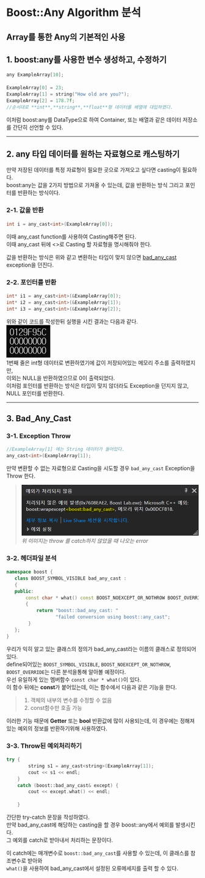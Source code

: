 # Boost::Any Algorithm 분석
## Array를 통한 Any의 기본적인 사용

## 1. boost:any를 사용한 변수 생성하고, 수정하기
```C++
any ExampleArray[10];

ExampleArray[0] = 23;
ExampleArray[1] = string("How old are you?");
ExampleArray[2] = 178.7f;
//순서대로 **int**,**string**,**float**형 데이터를 배열에 대입하였다.
```
이처럼 boost:any를 DataType으로 하여 Container, 또는 배열과 같은 데이터 저장소를 간단히 선언할 수 있다.

---

## 2. any 타입 데이터를 원하는 자료형으로 캐스팅하기 
만약 저장된 데이터를 특정 자료형이 필요한 곳으로 가져오고 싶다면 casting이 필요하다.  
boost:any는 값을 2가지 방법으로 가져올 수 있는데, 값을 반환하는 방식 그리고 포인터를 반환하는 방식이다.
### 2-1. 값을 반환   
```C++
int i = any_cast<int>(ExampleArray[0]);
```
이때 any_cast function를 사용하여 Casting해주면 된다.   
이때 any_cast 뒤에 <>로 Casting 할 자료형을 명시해줘야 한다.

값을 반환하는 방식은 위와 같고 변환하는 타입이 맞지 않으면 [bad_any_cast](#bad_any_cast) exception을 던진다.   


### 2-2. 포인터를 반환
```C++
int* i1 = any_cast<int>(&ExampleArray[0]);
int* i2 = any_cast<int>(&ExampleArray[1]);
int* i3 = any_cast<int>(&ExampleArray[2]);
```
위와 같이 코드를 작성한뒤 실행을 시킨 결과는 다음과 같다.   
<img src="images/pointer_cast.png">   
1번째 줄은 int형 데이터로 변환하였기에 값이 저장되어있는 메모리 주소를 출력하였지만,  
이외는 NULL을 반환하였으므로 0이 출력되었다.   
이처럼 포인터를 반환하는 방식은 타입이 맞지 않더라도 Exception을 던지지 않고, NULL 포인터를 반환한다.

---

## 3. Bad_Any_Cast <a name="bad_any_cast"></a>
### 3-1. Exception Throw
```C++
//ExampleArray[1] 에는 String 데이터가 들어있다.
any_cast<int>(ExampleArray[1]);
```

만약 변환할 수 없는 자료형으로 Casting을 시도할 경우 ``bad_any_cast`` Exception을 Throw 한다.
><img src="images/bad_any_cast_exception.png"><br>
>*위 이미지는 throw 를 catch하지 않았을 때 나오는 error*

### 3-2. 헤더파일 분석
```c++
namespace boost {
   class BOOST_SYMBOL_VISIBLE bad_any_cast :
   {
   public:
       const char * what() const BOOST_NOEXCEPT_OR_NOTHROW BOOST_OVERRIDE
       {
           return "boost::bad_any_cast: "
                  "failed conversion using boost::any_cast";
        }
   };
}
```
우리가 익히 알고 있는 클래스의 정의가 bad_any_cast라는 이름의 클래스로 정의되어있다.   
define되어있는 `BOOST_SYMBOL_VISIBLE`, `BOOST_NOEXCEPT_OR_NOTHROW`, `BOOST_OVERRIDE`는 다른 분석을통해 알아볼 예정이다.   
우선 유일하게 있는 멤버함수 `const char * what()`이 있다.   
이 함수 뒤에는 **const**가 붙어있는데, 이는 함수에서 다음과 같은 기능을 한다.
>1. 객체의 내부의 변수를 수정할 수 없음
>2. const함수만 호출 가능   

이러한 기능 때문에 **Getter** 또는 **bool** 반환값에 많이 사용되는데, 이 경우에는 정해져있는 예외의 정보를 반환하기위해 사용하였다.

### 3-3. Throw된 예외처리하기
```c++
try {
        string s1 = any_cast<string>(ExampleArray[1]);
        cout << s1 << endl;
    }
    catch (boost::bad_any_cast& except) {
        cout << except.what() << endl;

    }
```
간단한 try-catch 문장을 작성하였다.   
만약 bad_any_cast에 해당하는 casting을 할 경우 boost::any에서 예외를 발생시킨다.   
그 예외를 catch로 받아내서 처리하는 문장이다.

이 catch에는 매개변수로 `boost::bad_any_cast`를 사용할 수 있는데, 이 클래스를 참조변수로 받아와   
`what()`을 사용하여 bad_any_cast에서 설정된 오류메세지를 출력 할 수 있다.





